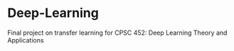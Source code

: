 # Deep-Learning

Final project on transfer learning for CPSC 452: Deep Learning Theory and Applications
